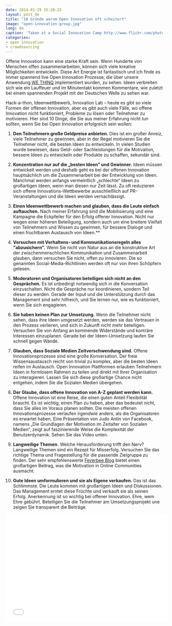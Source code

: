 ```yaml
---
date: 2014-01-29 15:20:23
layout: post_de
title: "10 Gründe warum Open Innovation oft scheitert"
image: "open-innovation-group.jpg"
lang: de
caption: 'Taken at a Social Innovation Camp http://www.flickr.com/photos/sicamp/7356916932 (CC)'
categories:
- open innovation
- crowdsourcing
---
```


Offene Innovation kann eine starke Kraft sein. Wenn Hunderte von Menschen offen zusammenarbeiten, können sich viele kreative Möglichkeiten entwickeln. Diese Art Energie ist fantastisch und ich finde es immer spannend live Open Innovation Prozesse, die über unsere Anwendung [WE THINQ](https://www.wethinq.com/en/) implementiert wurden, zu sehen. Ideen verbreiten sich wie ein Lauffeuer und im Minutentakt kommen Kommentare, wie zuletzt bei einem spannenden Projekt mit der Deutschen Welle zu sehen war.

Hack-a-thon, Ideenwettbewerb, Innovation Lab – heute es gibt so viele Formen der offenen Innovation, aber es gibt auch viele Fälle, wo offene Innovation nicht funktioniert, Probleme zu lösen oder Teilnehmer zu motivieren. Hier sind 10 Dinge, die Sie aus meiner Erfahrung nicht tun sollten, wenn Sie bei Open  Innovation erfolgreich sein wollen:

1. **Den Teilnehmern große Geldpreise anbieten.**
Dies ist ein großer Anreiz, viele Teilnehmer zu gewinnen, aber in der Regel motivieren Sie die Teilnehmer nicht, die besten Ideen zu entwickeln. In vielen Studien wurde bewiesen, dass Geld- oder Sachleistungen für die Motivation, bessere Ideen zu entwickeln oder Produkte zu schaffen, sekundär sind.

2. **Konzentration nur auf die „besten Ideen“ und Gewinner.**
Ideen müssen entwickelt werden und deshalb geht es bei der offenen Innovation hauptsächlich um die Zusammenarbeit bei der Entwicklung von Ideen. Manchmal werden anfangs vermeintlich „schlechte“ Ideen zu großartigen Ideen, wenn man diesen nur Zeit lässt. Zu oft reduzieren sich offene Innovations-Wettbewerbe ausschließlich auf PR-Veranstaltungen und die Ideen werden vernachlässigt.

3. **Einen Ideenwettbewerb machen und glauben, dass die Leute einfach auftauchen.**
Nach meiner Erfahrung sind die Mobilisierung und eine Kampagne die Eckpfeiler für den Erfolg offener Innovation. Nicht nur wegen einer höheren Beteiligung, sondern auch um eine breitere Vielfalt von Teilnehmern und Wissen zu gewinnen, für bessere Dialoge und einen fruchtbaren Austausch von Ideen.**

4. **Versuchen mit Verhaltens- und Kommunikationsregeln alles "abzusichern".**
Wenn Sie nicht von Natur aus an die konstruktive Art der zwischenmenschlichen Kommunikation und Zusammenarbeit glauben, dann versuchen Sie nicht, offen zu innovieren. Die so genannten Social-Media-Richtlinien werden oft nur von ihren Schöpfern gelesen.

5. **Moderatoren und Organisatoren beteiligen sich nicht an den Gesprächen.**
Es ist unbedingt notwendig sich in die Konversation einzuschalten. Nicht die Gespräche nur koordinieren, sondern Teil dieser zu werden. Gerade der Input und die Unterstützung durch das Management sind sehr hilfreich, und Sie lernen nur, wie es funktioniert, wenn Sie sich engagieren.

6. **Sie haben keinen Plan zur Umsetzung.**
Wenn die Teilnehmer nicht sehen, dass ihre Ideen umgesetzt werden, werden sie das Vertrauen in den Prozess verlieren, und sich in Zukunft nicht mehr beteiligen. Versuchen Sie von Anfang an kommende Widerstände und konträre Interessen einzuplanen. Gerade bei der Ideen-Umsetzung laufen Sie schnell gegen Wände.

7. **Glauben, dass Soziale Medien Zeitverschwendung sind.**
Offene Innovationsprozesse sind eine große Konversation. Der freie Wissensaustausch reicht von trivial zu komplex, aber die besten Ideen reifen im Austausch. Open Innovation Plattformen erlauben Teilnehmern Ideen in formlosem Rahmen zu teilen und direkt mit Ihrer Organisation zu interagieren. Lassen Sie sich diese großartige Chance nicht entgehen, indem Sie die Sozialen Medien übergehen.

8. **Der Glaube, dass offene Innovation von A-Z geplant werden kann.**
Offene Innovation ist eine Reise, die einen guten Anteil Flexibilität braucht. Es ist wichtig, einen Plan zu haben, aber das bedeutet nicht, dass Sie alles im Voraus planen sollten. Die meisten offenen Innovationsprozesse verlaufen irgendwie anders, als die Organisatoren es erwartet haben. Eine Präsentation von Judo Antin von Facebook, namens „Die Grundlagen der Motivation im Zeitalter von Sozialen Medien“, zeigt auf faszinierende Weise die Komplexität der Benutzerdynamik. Sehen Sie das Video unten.

9. **Langweilige Themen.**
Welche Herausforderung trifft den Nerv? Langweilige Themen sind ein Rezept für Misserfolg. Versuchen Sie das richtige Thema und Fragestellung für die passende Zielgruppe zu finden. Der sehr empfehlenswerte [Feverbee Blog]( http://www.feverbee.com/2012/03/real-motivation.html ) bietet einen großartigen Beitrag, was die Motivation in Online Communities ausmacht.

10. **Gute Ideen umformulieren und sie als Eigene verkaufen.**
Das ist das Schlimmste. Die Leute kommen mit großartigen Ideen und Diskussionen. Das Management erntet diese Früchte und verkauft sie als seinen Erfolg.  Anerkennung ist so wichtig bei offener Innovation. Ehre, wem Ehre gebührt. Beteiligen Sie die Teilnehmer am Umsetzungsprojekt une zeigen Sie transparent die Beiträge.

<div class="flex-video"><iframe width="520" height="345" src="//www.youtube.com/embed/Rr1gvReCfZQ" frameborder="0" allowfullscreen></iframe></div>
